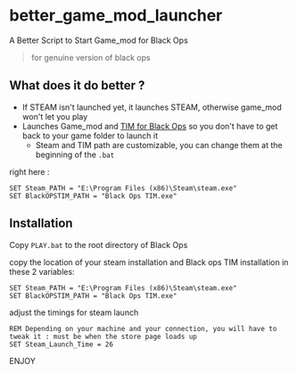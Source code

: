 # better_game_mod_launcher
 A Better Script to Start Game_mod for Black Ops

> for genuine version of black ops

## What does it do better ?

- If STEAM isn't launched yet, it launches STEAM, otherwise game_mod won't let you play
- Launches Game_mod and [TIM for Black Ops](https://download.magicbennie.com/BlackOpsZombies/TIM/) so you don't have to get back to your game folder to launch it
  - Steam and TIM path are customizable, you can change them at the beginning of the `.bat`

right here :

```batch
SET Steam_PATH = "E:\Program Files (x86)\Steam\steam.exe"
SET BlackOPSTIM_PATH = "Black Ops TIM.exe"
```




## Installation

Copy `PLAY.bat` to the root directory of Black Ops

copy the location of your steam installation and Black ops TIM installation in these 2 variables:

```batch
SET Steam_PATH = "E:\Program Files (x86)\Steam\steam.exe"
SET BlackOPSTIM_PATH = "Black Ops TIM.exe"
```

adjust the timings for steam launch
```batch
REM Depending on your machine and your connection, you will have to tweak it : must be when the store page loads up
SET Steam_Launch_Time = 26
```

ENJOY
